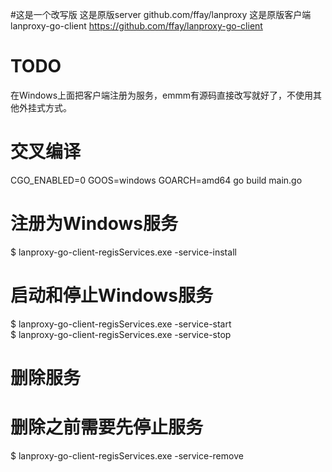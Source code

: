 #这是一个改写版
这是原版server
github.com/ffay/lanproxy
这是原版客户端
lanproxy-go-client https://github.com/ffay/lanproxy-go-client

# TODO
在Windows上面把客户端注册为服务，emmm有源码直接改写就好了，不使用其他外挂式方式。

# 交叉编译
CGO_ENABLED=0 GOOS=windows GOARCH=amd64 go build main.go
# 注册为Windows服务
$ lanproxy-go-client-regisServices.exe -service-install
# 启动和停止Windows服务
$ lanproxy-go-client-regisServices.exe -service-start  
$ lanproxy-go-client-regisServices.exe -service-stop
# 删除服务
# 删除之前需要先停止服务
$ lanproxy-go-client-regisServices.exe -service-remove
